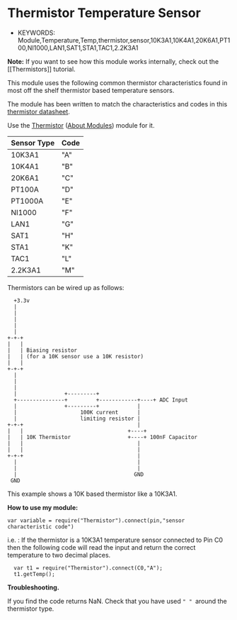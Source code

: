 <!--- Copyright (c) 2014 Peter Clarke. See the file LICENSE for copying permission. -->
Thermistor Temperature Sensor
=====================

* KEYWORDS: Module,Temperature,Temp,thermistor,sensor,10K3A1,10K4A1,20K6A1,PT100,NI1000,LAN1,SAT1,STA1,TAC1,2.2K3A1

**Note:** If you want to see how this module works internally, check out the [[Thermistors]] tutorial.

This module uses the following common thermistor characteristics found in most off the shelf thermistor based temperature sensors.

The module has been written to match the characteristics and codes in this [thermistor datasheet](http://www.sontay.com/sites/default/files/productdownloads/Thermistor%20Types%20and%20Compatibility%20Charts_10.pdf).

Use the [Thermistor](/modules/Thermistor.js) ([About Modules](/Modules)) module for it.

| Sensor Type | Code |
| ----------  | ---- |
| 10K3A1      |  "A" |
| 10K4A1      |  "B" |
| 20K6A1      |  "C" |
| PT100A      |  "D" |
| PT1000A     |  "E" |
| NI1000      |  "F" |
| LAN1        |  "G" |
| SAT1        |  "H" |
| STA1        |  "K" |
| TAC1        |  "L" |
| 2.2K3A1     |  "M" |

Thermistors can be wired up as follows:

```
  +3.3v                                                  
  |                                                      
  |                                                      
  |                                                      
  |                                                      
  |                                                      
+-+-+                                                    
|   |                                                    
|   | Biasing resistor                                   
|   | (for a 10K sensor use a 10K resistor)              
|   |                                                    
+-+-+                                                    
  |                                                      
  |                                                      
  |                                                      
  |               +---------+                            
  +---------------+         +------------+----+ ADC Input
  |               +---------+            |               
  |                    100K current      |               
  |                    limiting resistor |               
+-+-+                                    |               
|   |                                 +----+             
|   | 10K Thermistor                  +----+ 100nF Capacitor            
|   |                                    |               
|   |                                    |               
+-+-+                                    |               
  |                                      |               
  |                                      |               
  |                                     GND              
 GND                                                        
```
This example shows a 10K based thermistor like a 10K3A1.

**How to use my module:**

```
var variable = require("Thermistor").connect(pin,"sensor characteristic code")
```

i.e. : If the thermistor is a 10K3A1 temperature sensor connected to Pin C0 then the following code will read the input and return the correct temperature to two decimal places.

```
  var t1 = require("Thermistor").connect(C0,"A");
  t1.getTemp();
```

**Troubleshooting.**

If you find the code returns NaN.  Check that you have used ``" " ``around the thermistor type.
